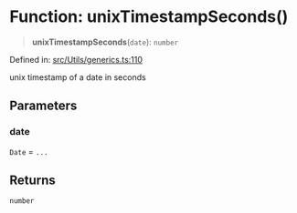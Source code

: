 # Function: unixTimestampSeconds()

> **unixTimestampSeconds**(`date`): `number`

Defined in: [src/Utils/generics.ts:110](https://github.com/Fokusdotid/Baileys/blob/eb819228f591f9a29a091aefc3a8c91a38d77089/src/Utils/generics.ts#L110)

unix timestamp of a date in seconds

## Parameters

### date

`Date` = `...`

## Returns

`number`
